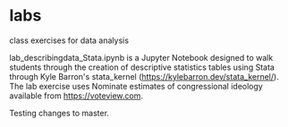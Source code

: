 # labs
class exercises for data analysis

lab_describingdata_Stata.ipynb is a Jupyter Notebook designed to walk students through the creation of descriptive statistics tables using Stata through Kyle Barron's stata_kernel (https://kylebarron.dev/stata_kernel/). The lab exercise uses Nominate estimates of congressional ideology available from https://voteview.com.

Testing changes to master. 
